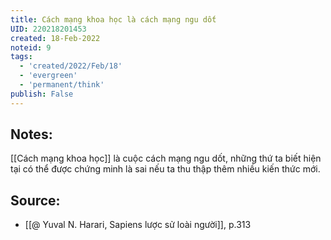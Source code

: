 ```yaml
---
title: Cách mạng khoa học là cách mạng ngu dốt
UID: 220218201453
created: 18-Feb-2022
noteid: 9
tags:
  - 'created/2022/Feb/18'
  - 'evergreen'
  - 'permanent/think'
publish: False
---
```

## Notes:
[[Cách mạng khoa học]] là cuộc cách mạng ngu dốt, những thứ ta biết hiện tại có thể được chứng minh là sai nếu ta thu thập thêm nhiều kiến thức mới.

## Source:
- [[@ Yuval N. Harari, Sapiens lược sử loài người]], p.313



